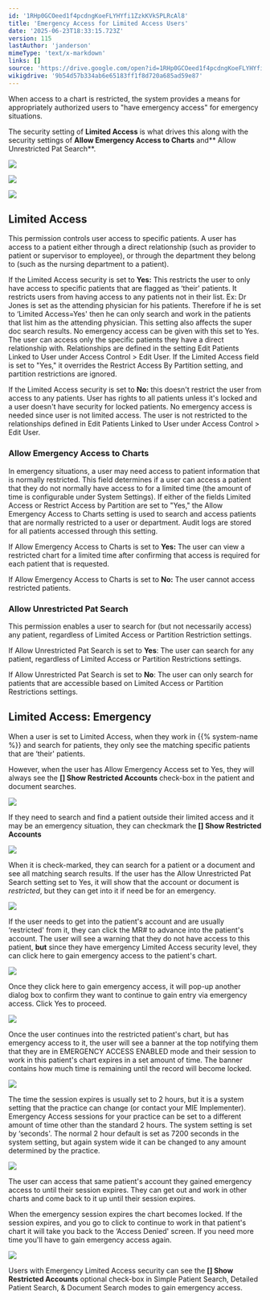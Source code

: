 ```yaml
---
id: '1RHp0GCOeed1f4pcdngKoeFLYHYfi1ZzkKVkSPLRcAl8'
title: 'Emergency Access for Limited Access Users'
date: '2025-06-23T18:33:15.723Z'
version: 115
lastAuthor: 'janderson'
mimeType: 'text/x-markdown'
links: []
source: 'https://drive.google.com/open?id=1RHp0GCOeed1f4pcdngKoeFLYHYfi1ZzkKVkSPLRcAl8'
wikigdrive: '9b54d57b334ab6e65183ff1f8d720a685ad59e87'
---
```

When access to a chart is restricted, the system provides a means for appropriately authorized users to "have emergency access" for emergency situations.

The security setting of **Limited Access** is what drives this along with the security settings of **Allow Emergency Access to Charts** and** Allow Unrestricted Pat Search**.

![](../emergency-access-for-limited-access-users.assets/a10e55b807d711e89fa1ff70aba9c3c2.png)

![](../emergency-access-for-limited-access-users.assets/350430518cffdb9aa99c563a3ea988ac.png)

![](../emergency-access-for-limited-access-users.assets/16e0ab3b5dcc1a36b21db864c063550f.png)

## Limited Access

This permission controls user access to specific patients. A user has access to a patient either through a direct relationship (such as provider to patient or supervisor to employee), or through the department they belong to (such as the nursing department to a patient).

If the Limited Access security is set to **Yes:** This restricts the user to only have access to specific patients that are flagged as ‘their' patients. It restricts users from having access to any patients not in their list. Ex: Dr Jones is set as the attending physician for his patients. Therefore if he is set to ‘Limited Access=Yes' then he can only search and work in the patients that list him as the attending physician. This setting also affects the super doc search results. No emergency access can be given with this set to Yes. The user can access only the specific patients they have a direct relationship with. Relationships are defined in the setting Edit Patients Linked to User under Access Control > Edit User. If the Limited Access field is set to "Yes," it overrides the Restrict Access By Partition setting, and partition restrictions are ignored.

If the Limited Access security is set to **No:** this doesn't restrict the user from access to any patients. User has rights to all patients unless it's locked and a user doesn't have security for locked patients. No emergency access is needed since user is not limited access. The user is not restricted to the relationships defined in Edit Patients Linked to User under Access Control > Edit User.

### Allow Emergency Access to Charts

In emergency situations, a user may need access to patient information that is normally restricted. This field determines if a user can access a patient that they do not normally have access to for a limited time (the amount of time is configurable under System Settings). If either of the fields Limited Access or Restrict Access by Partition are set to "Yes," the Allow Emergency Access to Charts setting is used to search and access patients that are normally restricted to a user or department. Audit logs are stored for all patients accessed through this setting.

If Allow Emergency Access to Charts is set to **Yes:** The user can view a restricted chart for a limited time after confirming that access is required for each patient that is requested.

If Allow Emergency Access to Charts is set to **No:** The user cannot access restricted patients.

### Allow Unrestricted Pat Search

This permission enables a user to search for (but not necessarily access) any patient, regardless of Limited Access or Partition Restriction settings.

If Allow Unrestricted Pat Search is set to **Yes**: The user can search for any patient, regardless of Limited Access or Partition Restrictions settings.

If Allow Unrestricted Pat Search is set to **No**: The user can only search for patients that are accessible based on Limited Access or Partition Restrictions settings.

## Limited Access: Emergency

When a user is set to Limited Access, when they work in {{% system-name %}} and search for patients, they only see the matching specific patients that are ‘their' patients.

However, when the user has Allow Emergency Access set to Yes, they will always see the **[] Show Restricted Accounts** check-box in the patient and document searches.

![](../emergency-access-for-limited-access-users.assets/007418830d63545363a5d4c89837c953.png)

If they need to search and find a patient outside their limited access and it may be an emergency situation, they can checkmark the **[] Show Restricted Accounts**

![](../emergency-access-for-limited-access-users.assets/5fb2411c9ddbceae7b5c296b68f6fe79.png)

When it is check-marked, they can search for a patient or a document and see all matching search results. If the user has the Allow Unrestricted Pat Search setting set to Yes, it will show that the account or document is *restricted*, but they can get into it if need be for an emergency.

![](../emergency-access-for-limited-access-users.assets/051e06d4d96f22b703b4ee769474c4aa.png)

If the user needs to get into the patient's account and are usually ‘restricted' from it, they can click the MR# to advance into the patient's account. The user will see a warning that they do not have access to this patient, **but** since they have emergency Limited Access security level, they can click here to gain emergency access to the patient's chart.

![](../emergency-access-for-limited-access-users.assets/408777ee7d2622456f292923caf28010.png)

Once they click here to gain emergency access, it will pop-up another dialog box to confirm they want to continue to gain entry via emergency access. Click Yes to proceed.

![](../emergency-access-for-limited-access-users.assets/2da4315920dd7c761be05b0dea6cf7e7.png)

Once the user continues into the restricted patient's chart, but has emergency access to it, the user will see a banner at the top notifying them that they are in EMERGENCY ACCESS ENABLED mode and their session to work in this patient's chart expires in a set amount of time. The banner contains how much time is remaining until the record will become locked.

![](../emergency-access-for-limited-access-users.assets/e1d5c8839dd91db79a444825b1b3bb46.png)

The time the session expires is usually set to 2 hours, but it is a system setting that the practice can change (or contact your MIE Implementer). Emergency Access sessions for your practice can be set to a different amount of time other than the standard 2 hours. The system setting is set by ‘seconds'. The normal 2 hour default is set as 7200 seconds in the system setting, but again system wide it can be changed to any amount determined by the practice.

![](../emergency-access-for-limited-access-users.assets/3ffea28eb22f21d64ae9fbf67d9a9ccf.png)

The user can access that same patient's account they gained emergency access to until their session expires. They can get out and work in other charts and come back to it up until their session expires.

When the emergency session expires the chart becomes locked. If the session expires, and you go to click to continue to work in that patient's chart it will take you back to the ‘Access Denied' screen. If you need more time you'll have to gain emergency access again.

![](../emergency-access-for-limited-access-users.assets/2615b58fac9d764b0a6680c437d417ce.png)

Users with Emergency Limited Access security can see the **[] Show Restricted Accounts** optional check-box in Simple Patient Search, Detailed Patient Search, & Document Search modes to gain emergency access.
